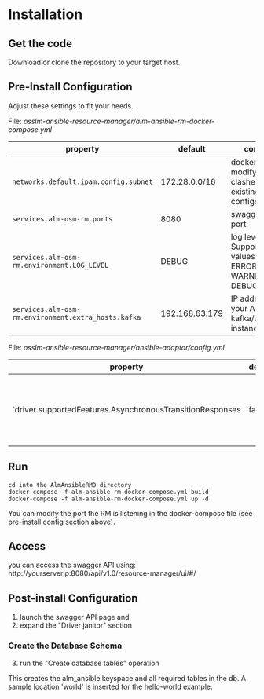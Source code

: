# Installation
## Get the code
Download or clone the repository to your target host.

## Pre-Install Configuration
Adjust these settings to fit your needs.

File: _osslm-ansible-resource-manager/alm-ansible-rm-docker-compose.yml_

| property | default | comment|
|----------|---------|--------|
|`networks.default.ipam.config.subnet`|172.28.0.0/16|docker network, modify if clashes with existing subnet configs |
|`services.alm-osm-rm.ports`|8080|swagger API port|
|`services.alm-osm-rm.environment.LOG_LEVEL`|DEBUG|log level. Supported values: INFO, ERROR, WARNING, DEBUG|
|`services.alm-osm-rm.environment.extra_hosts.kafka`|192.168.63.179|IP address of your ALM kafka/zookeeper instance|

File: _osslm-ansible-resource-manager/ansible-adaptor/config.yml_

| property | default | comment|
|----------|---------|--------|
|`driver.supportedFeatures.AsynchronousTransitionResponses|false| set to _true_ if you want to support async mode |

## Run

```
cd into the AlmAnsibleRMD directory
docker-compose -f alm-ansible-rm-docker-compose.yml build
docker-compose -f alm-ansible-rm-docker-compose.yml up -d
```

You can modify the port the RM is listening in the docker-compose file (see pre-install config section above).

## Access
you can access the swagger API using: http://yourserverip:8080/api/v1.0/resource-manager/ui/#/

## Post-install Configuration
1. launch the swagger API page and
2. expand the "Driver janitor" section

### Create the Database Schema
3. run the "Create database tables" operation

This creates the alm_ansible keyspace and all required tables in the db.
A sample location 'world' is inserted for the hello-world example.
